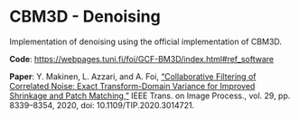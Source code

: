# CBM3D - Denoising

Implementation of denoising using the official implementation of CBM3D.

**Code**: https://webpages.tuni.fi/foi/GCF-BM3D/index.html#ref_software

**Paper**: Y. Makinen, L. Azzari, and A. Foi, [“Collaborative Filtering of Correlated Noise: Exact Transform-Domain Variance for Improved Shrinkage and Patch Matching,”](https://webpages.tuni.fi/foi/GCF-BM3D/index.html) IEEE Trans. on Image Process., vol. 29, pp. 8339–8354, 2020, doi: 10.1109/TIP.2020.3014721.
